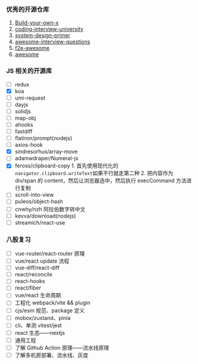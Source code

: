 ### 优秀的开源仓库

1. [Build-your-own-x](https://github.com/codecrafters-io/build-your-own-x)
2. [coding-interview-university](https://github.com/kevingo/coding-interview-university-zh-tw)
3. [system-design-primer](https://github.com/donnemartin/system-design-primer)
4. [awesome-interview-questions](https://github.com/DopplerHQ/awesome-interview-questions)
5. [f2e-awesome](https://github.com/f2e-awesome)
6. [awesome](https://github.com/sindresorhus/awesome)

### JS 相关的开源库

- [ ] redux
- [x] koa
- [ ] umi-request
- [ ] dayjs
- [ ] solidjs
- [ ] map-obj
- [ ] ahooks
- [ ] fastdiff
- [ ] flatiron/prompt(nodejs)
- [ ] axios-hook
- [x] sindresorhus/array-move
- [ ] adamwdraper/Numeral-js
- [x] feross/clipboard-copy 1. 首先使用现代化的`navigator.clipboard.writeText`如果不行就走第二种 2. 把内容作为 div/span 的 content，然后让浏览器选中，然后执行 execCommand 方法进行复制
- [ ] scroll-into-view
- [ ] puleos/object-hash
- [ ] cnwhy/nzh 阿拉伯数字转中文
- [ ] kevva/download(nodejs)
- [ ] streamich/react-use

### 八股复习

- [ ] vue-router/react-router 原理
- [ ] vue/react update 流程
- [ ] vue-diff/react-diff
- [ ] react/reconcile
- [ ] react-hooks
- [ ] react/fiber
- [ ] vue/react 生命周期
- [ ] 工程化 webpack/vite && plugin
- [ ] cjs/esm 规范、package 定义
- [ ] mobox/zustand、pinia
- [ ] cli、单测 vitest/jest
- [ ] react 生态——nextjs
- [ ] 通用工程
- [ ] 了解 Github Action 原理——流水线原理
- [ ] 了解多机房部署、流水线、灰度
